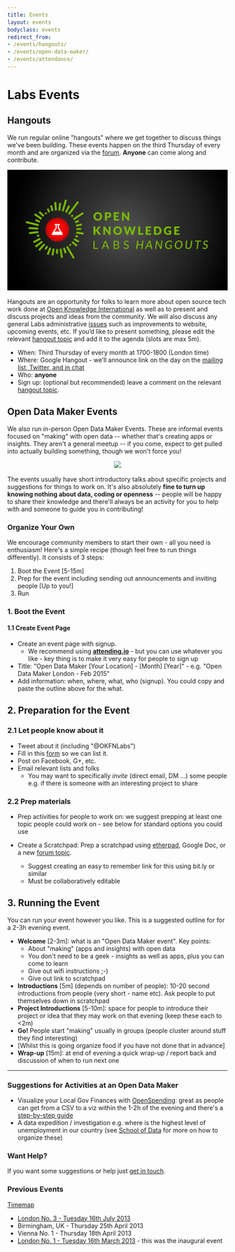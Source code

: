 ```yaml
---
title: Events
layout: events
bodyclass: events
redirect_from:
- /events/hangouts/
- /events/open-data-maker/
- /events/attendance/
---
```


# Labs Events 

## Hangouts

We run regular online "hangouts" where we get together to discuss
things we've been building.  These events happen on the third Thursday
of every month and are organized via the
[forum](https://discuss.okfn.org/tags/labs-hangout).  **Anyone** can
come along and contribute.

<center>
<img class="events" src="/img/hangouts.png">
</center>

Hangouts are an opportunity for folks to learn more about open source
tech work done at [Open Knowledge International](http://okfn.org) as
well as to present and discuss projects and ideas from the
community. We will also discuss any general Labs administrative
[issues](https://github.com/okfn/okfn.github.com/issues) such as
improvements to website, upcoming events, etc.  If you’d like to
present something, please edit the relevant
[hangout topic](https://discuss.okfn.org/tags/labs-hangout) and add it
to the agenda (slots are max 5m).

* When: Third Thursday of every month at 1700-1800 (London time)
* Where: Google Hangout - we’ll announce link on the day on the [mailing list, Twitter, and in chat][contact]
* Who: **anyone**
* Sign up: (optional but recommended) leave a comment on the relevant [hangout topic](https://discuss.okfn.org/tags/labs-hangout).

[contact]: /contact/
[etherpad]: http://pad.okfn.org/p/labs-hangouts

## Open Data Maker Events

We also run in-person Open Data Maker Events.  These are informal
events focused on "making" with open data -- whether that's creating
apps or insights. They aren't a general meetup -- if you come, expect
to get pulled into actually building something, though we won't force
you!

<center>
<img class="events" src="http://farm9.staticflickr.com/8524/8500104205_4e209ef952.jpg">
</center>

The events usually have short introductory talks about specific
projects and suggestions for things to work on. It's also absolutely
**fine to turn up knowing nothing about data, coding or openness** --
people will be happy to share their knowledge and there'll always be
an activity for you to help with and someone to guide you in
contributing!

### Organize Your Own

We encourage community members to start their own - all you need is
enthusiasm!  Here's a simple recipe (though feel free to run things
differently). It consists of 3 steps:

1. Boot the Event [5-15m]
2. Prep for the event including sending out announcements and inviting people [Up to you!]
3. Run

### 1. Boot the Event

#### 1.1 Create Event Page

* Create an event page with signup.
  * We recommend using **[attending.io](http://attending.io/)** - but you can use
  whatever you like - key thing is to make it very easy for people to sign up
* Title: "Open Data Maker [Your Location] - [Month] [Year]" - e.g. "Open Data Maker London - Feb 2015"
* Add information: when, where, what, who (signup). You could copy and paste the
  outline above for the what.
  
## 2. Preparation for the Event

### 2.1 Let people know about it

* Tweet about it (including "@OKFNLabs")
* Fill in this
[form](https://docs.google.com/forms/d/1aVfNrdhpPaKDk36HCjpujMzqDsVVr-DhYr3pIYuZWVU/viewform)
so we can list it.
* Post on Facebook, G+, etc.
* Email relevant lists and folks
  * You may want to specifically *invite* (direct email, DM ...) some people
    e.g. if there is someone with an interesting project to share

### 2.2 Prep materials

* Prep activities for people to work on: we suggest prepping at least one topic
  people could work on - see below for standard options you could use

* Create a Scratchpad: Prep a scratchpad using [etherpad][etherpad], Google Doc, or a new [forum topic](https://discuss.okfn.org/c/open-knowledge-labs/).
  * Suggest creating an easy to remember link for this using bit.ly or similar
  * Must be collaboratively editable

[etherpad]: http://new.okfnpad.org/

## 3. Running the Event

You can run your event however you like. This is a suggested outline for for a 2-3h evening event.

* **Welcome** [2-3m]: what is an "Open Data Maker event". Key points:
  * About "making" (apps and insights) with open data
  * You don't need to be a geek - insights as well as apps, plus you can come to learn
  * Give out wifi instructions ;-)
  * Give out link to scratchpad
* **Introductions** [5m] (depends on number of people): 10-20 second introductions
  from people (very short - name etc). Ask people to put themselves down in
  scratchpad
* **Project Introductions** [5-10m]: space for people to introduce their project or idea
  that they may work on that evening (keep these each to <2m)
* **Go!** People start "making" usually in groups (people cluster around stuff they find interesting)
* [Whilst this is going organize food if you have not done that in advance]
* **Wrap-up** [15m]: at end of evening a quick wrap-up / report back and discussion of when to run next one

----

### Suggestions for Activities at an Open Data Maker

* Visualize your Local Gov Finances with [OpenSpending][os]: great as people can
  get from a CSV to a viz within the 1-2h of the evening and there's a
  [step-by-step guide][os-guide]
* A data expedition / investigation e.g. where is the highest level of
  unemployment in our country (see [School of Data][scoda] for more on how to
  organize these)

[scoda]: http://schoolofdata.org/
[os]: http://openspending.org/
[os-guide]: https://docs.google.com/a/okfn.org/document/d/1YBXX6du4rOV6OutZncT7gyJeOA7zHml3cC1TtWJW65w/edit

### Want Help?

If you want some suggestions or help just [get in touch](/contact/). 

### Previous Events

[Timemap](/events/timemap/)

* [London No. 3 - Tuesday 16th July 2013](http://okfnlabs.org/blog/events/2013/07/08/open-data-maker-night-london-3.html)
* Birmingham, UK - Thursday 25th April 2013
* Vienna No. 1 - Thursday 18th April 2013
* [London No. 1 - Tuesday 16th March 2013](http://blog.okfn.org/2013/03/13/open-data-maker-night/) - this was the inaugural event



